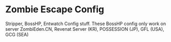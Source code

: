 # Zombie Escape Config
Stripper, BossHP, Entwatch Config stuff. 
These BossHP config only work on server ZombiEden.CN, Revenat Server (KR), POSSESSION (JP), GFL (USA), GCG (SEA)

